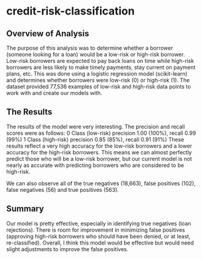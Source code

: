 # credit-risk-classification

## Overview of Analysis
The purpose of this analysis was to determine whether a borrower (someone looking for a loan) would be a low-risk or high-risk borrower. Low-risk borrowers are expected to pay back loans on time while high-risk borrowers are less likely to make timely payments, stay current on payment plans, etc. This was done using a logistic regression model (scikit-learn) and determines whether borrowers were low-risk (0) or high-risk (1). The dataset provided 77,536 examples of low-risk and high-risk data points to work with and create our models with.

## The Results
The results of the model were very interesting. The precision and recall scores were as follows:
  0 Class (low-risk) precision 1.00 (100%), recall 0.99 (99%)
  1 Class (high-risk) precision 0.85 (85%), recall 0.91 (91%)
These results reflect a very high accuracy for the low-risk borrowers and a lower accuracy for the high-risk borrowers. This means we can almost perfectly predict those who will be a low-risk borrower, but our current model is not nearly as accurate with predicting borrowers who are considered to be high-risk.

We can also observe all of the true negatives (18,663), false positives (102), false negatives (56) and true positives (563).

## Summary
Our model is pretty effective, especially in identifying true negatives (loan rejections). There is room for improvement in minimizing false positives (approving high-risk borrowers who should have been denied, or at least, re-classified). Overall, I think this model would be effective but would need slight adjustments to improve the false positives.
